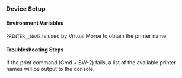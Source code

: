 ### Device Setup

#### Environment Variables

`PRINTER__NAME` is used by Virtual Morse to obtain the printer name.

#### Troubleshooting Steps

If the print command (Cmd + SW-2) fails, a list of the available printer names will be output to the console.